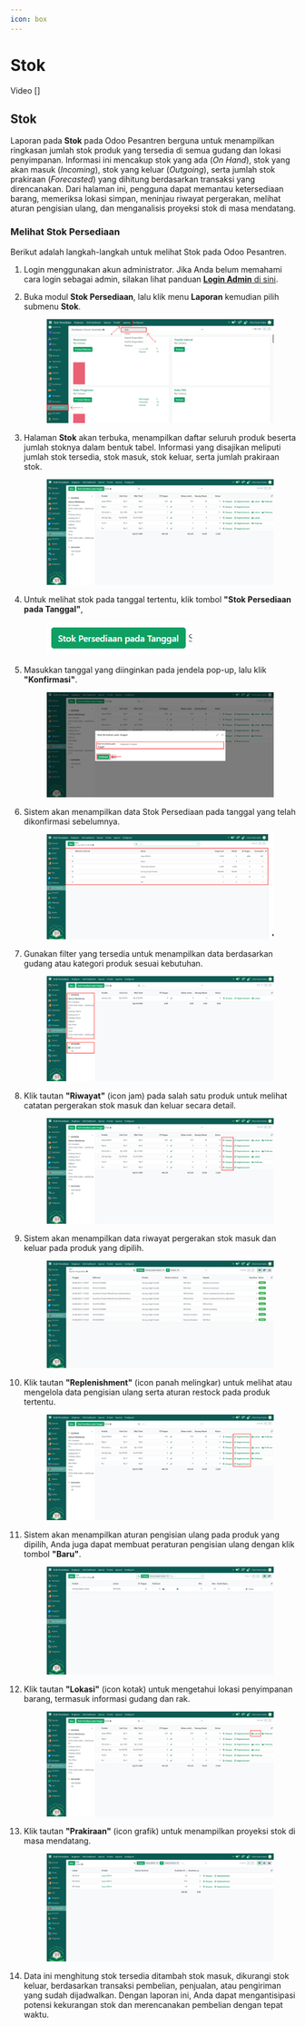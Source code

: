 ```yaml
---
icon: box
---
```


# Stok

Video \[]

## Stok

Laporan pada **Stok** pada Odoo Pesantren berguna untuk menampilkan ringkasan jumlah stok produk yang tersedia di semua gudang dan lokasi penyimpanan. Informasi ini mencakup stok yang ada (_On Hand_), stok yang akan masuk (_Incoming_), stok yang keluar (_Outgoing_), serta jumlah stok prakiraan (_Forecasted_) yang dihitung berdasarkan transaksi yang direncanakan. Dari halaman ini, pengguna dapat memantau ketersediaan barang, memeriksa lokasi simpan, meninjau riwayat pergerakan, melihat aturan pengisian ulang, dan menganalisis proyeksi stok di masa mendatang.

### Melihat Stok Persediaan

Berikut adalah langkah-langkah untuk melihat Stok pada Odoo Pesantren.

1. Login menggunakan akun administrator. Jika Anda belum memahami cara login sebagai admin, silakan lihat panduan [**Login Admin** di sini](../../panduan-login/login-admin.md).
2.  Buka modul **Stok Persediaan**, lalu klik menu **Laporan** kemudian pilih submenu **Stok**.

    <figure><img src="../../.gitbook/assets/images-706.png" alt=""><figcaption></figcaption></figure>


3.  Halaman **Stok** akan terbuka, menampilkan daftar seluruh produk beserta jumlah stoknya dalam bentuk tabel. Informasi yang disajikan meliputi jumlah stok tersedia, stok masuk, stok keluar, serta jumlah prakiraan stok.

    <figure><img src="../../.gitbook/assets/images-707.png" alt=""><figcaption></figcaption></figure>


4.  Untuk melihat stok pada tanggal tertentu, klik tombol **"Stok Persediaan pada Tanggal"**,&#x20;

    <figure><img src="../../.gitbook/assets/images-708 (1).png" alt=""><figcaption></figcaption></figure>


5.  Masukkan tanggal yang diinginkan pada jendela pop-up, lalu klik **"Konfirmasi"**.

    <figure><img src="../../.gitbook/assets/images-709.png" alt=""><figcaption></figcaption></figure>


6.  Sistem akan menampilkan data Stok Persediaan pada tanggal yang telah dikonfirmasi sebelumnya.

    <figure><img src="../../.gitbook/assets/images-710.png" alt=""><figcaption></figcaption></figure>


7.  Gunakan filter yang tersedia untuk menampilkan data berdasarkan gudang atau kategori produk sesuai kebutuhan.

    <figure><img src="../../.gitbook/assets/images-711.png" alt=""><figcaption></figcaption></figure>


8.  Klik tautan **"Riwayat"** (icon jam) pada salah satu produk untuk melihat catatan pergerakan stok masuk dan keluar secara detail.

    <figure><img src="../../.gitbook/assets/images-712.png" alt=""><figcaption></figcaption></figure>


9.  Sistem akan menampilkan data riwayat pergerakan stok masuk dan keluar pada produk yang dipilih.

    <figure><img src="../../.gitbook/assets/images-713.png" alt=""><figcaption></figcaption></figure>


10. Klik tautan **"Replenishment"** (icon panah melingkar) untuk melihat atau mengelola data pengisian ulang serta aturan restock pada produk tertentu.

    <figure><img src="../../.gitbook/assets/images-714.png" alt=""><figcaption></figcaption></figure>


11. Sistem akan menampilkan aturan pengisian ulang pada produk yang dipilih, Anda juga dapat membuat peraturan pengisian ulang dengan klik tombol **"Baru"**.

    <figure><img src="../../.gitbook/assets/images-715.png" alt=""><figcaption></figcaption></figure>


12. Klik tautan **"Lokasi"** (icon kotak) untuk mengetahui lokasi penyimpanan barang, termasuk informasi gudang dan rak.

    <figure><img src="../../.gitbook/assets/images-716.png" alt=""><figcaption></figcaption></figure>


13. Klik tautan **"Prakiraan"** (icon grafik) untuk menampilkan proyeksi stok di masa mendatang.&#x20;

    <figure><img src="../../.gitbook/assets/images-717.png" alt=""><figcaption></figcaption></figure>


14. Data ini menghitung stok tersedia ditambah stok masuk, dikurangi stok keluar, berdasarkan transaksi pembelian, penjualan, atau pengiriman yang sudah dijadwalkan. Dengan laporan ini, Anda dapat mengantisipasi potensi kekurangan stok dan merencanakan pembelian dengan tepat waktu.

